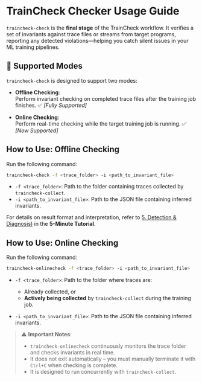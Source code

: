 # TrainCheck Checker Usage Guide

`traincheck-check` is the **final stage** of the TrainCheck workflow. It verifies a set of invariants against trace files or streams from target programs, reporting any detected violations—helping you catch silent issues in your ML training pipelines.

## 🔧 Supported Modes

`traincheck-check` is designed to support two modes:

- **Offline Checking**:  
   Perform invariant checking on completed trace files after the training job finishes. ✅ *[Fully Supported]*

- **Online Checking**:  
   Perform real-time checking while the target training job is running. ✅ *[Now Supported]*

## How to Use: Offline Checking

Run the following command:

```bash
traincheck-check -f <trace_folder> -i <path_to_invariant_file>
```

- `-f <trace_folder>`: Path to the folder containing traces collected by `traincheck-collect`.
- `-i <path_to_invariant_file>`: Path to the JSON file containing inferred invariants.

For details on result format and interpretation, refer to [5. Detection & Diagnosis)](./5-min-tutorial.md#5-detection--diagnosis) in the **5-Minute Tutorial**.

## How to Use: Online Checking

Run the following command:

```bash
traincheck-onlinecheck -f <trace_folder> -i <path_to_invariant_file>
```

- `-f <trace_folder>`: Path to the folder where traces are:
  - Already collected, or
  - **Actively being collected** by `traincheck-collect` during the training job.

- `-i <path_to_invariant_file>`: Path to the JSON file containing inferred invariants.

> ⚠️ **Important Notes**:
>
> - `traincheck-onlinecheck` continuously monitors the trace folder and checks invariants in real time.
> - It does not exit automatically – you must manually terminate it with `Ctrl+C` when checking is complete.
> - It is designed to run concurrently with `traincheck-collect`.
